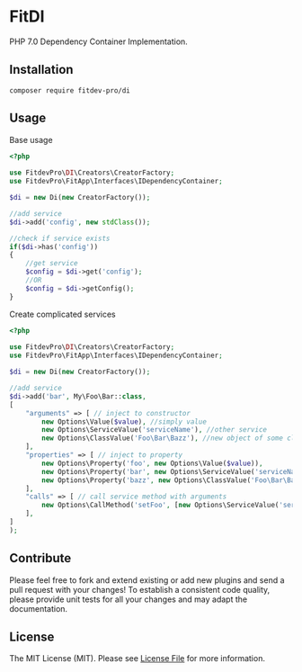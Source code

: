 # FitDI

PHP 7.0 Dependency Container Implementation.

## Installation

```
composer require fitdev-pro/di
```

## Usage

Base usage
```php
<?php
    
use FitdevPro\DI\Creators\CreatorFactory;
use FitdevPro\FitApp\Interfaces\IDependencyContainer;

$di = new Di(new CreatorFactory());

//add service
$di->add('config', new stdClass());

//check if service exists
if($di->has('config'))
{
    //get service
    $config = $di->get('config');
    //OR
    $config = $di->getConfig();
}

```

Create complicated services
```php
<?php
    
use FitdevPro\DI\Creators\CreatorFactory;
use FitdevPro\FitApp\Interfaces\IDependencyContainer;

$di = new Di(new CreatorFactory());

//add service
$di->add('bar', My\Foo\Bar::class,
[
    "arguments" => [ // inject to constructor
        new Options\Value($value), //simply value
        new Options\ServiceValue('serviceName'), //other service
        new Options\ClassValue('Foo\Bar\Bazz'), //new object of some class
    ],
    "properties" => [ // inject to property
        new Options\Property('foo', new Options\Value($value)),
        new Options\Property('bar', new Options\ServiceValue('serviceName')),
        new Options\Property('bazz', new Options\ClassValue('Foo\Bar\Bazz')),
    ],
    "calls" => [ // call service method with arguments
        new Options\CallMethod('setFoo', [new Options\ServiceValue('serviceName'), new Options\Value($value)]),
    ],
]
);

```

## Contribute

Please feel free to fork and extend existing or add new plugins and send a pull request with your changes!
To establish a consistent code quality, please provide unit tests for all your changes and may adapt the documentation.

## License

The MIT License (MIT). Please see [License File](https://github.com/italolelis/collections/blob/master/LICENSE) for more information.

